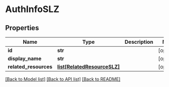 # AuthInfoSLZ

## Properties
Name | Type | Description | Notes
------------ | ------------- | ------------- | -------------
**id** | **str** |  | [optional]
**display_name** | **str** |  | [optional]
**related_resources** | [**list[RelatedResourceSLZ]**](RelatedResourceSLZ.md) |  | [optional]

[[Back to Model list]](../README.md#documentation-for-models) [[Back to API list]](../README.md#documentation-for-api-endpoints) [[Back to README]](../README.md)
